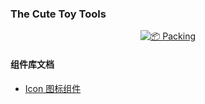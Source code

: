 ### The Cute Toy Tools

<div align="center">

[![📦 Packing](https://github.com/bytesbeats/CuteToy/actions/workflows/push-image.yml/badge.svg)](https://github.com/bytesbeats/CuteToy/actions/workflows/push-image.yml)

</div>

#### 组件库文档

- [Icon 图标组件](./src/components/Icon/Icon.stories.tsx)
